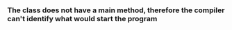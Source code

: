 ### The class does not have a main method, therefore the compiler can't identify what would start the program


